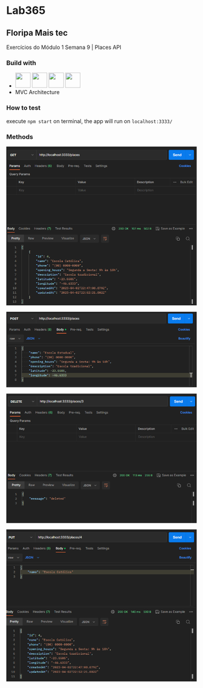 # Lab365
## Floripa Mais tec

Exercícios do Módulo 1 Semana 9 | Places API

### Build with
 - <img src="https://cdn.jsdelivr.net/gh/devicons/devicon/icons/nodejs/nodejs-plain-wordmark.svg" width="40" height="40"/> <img src="https://cdn.jsdelivr.net/gh/devicons/devicon/icons/express/express-original.svg" width="40" height="40"/> <img src="https://cdn.jsdelivr.net/gh/devicons/devicon/icons/sequelize/sequelize-original-wordmark.svg" width="40" height="40"/> <img src="https://cdn.jsdelivr.net/gh/devicons/devicon/icons/postgresql/postgresql-original-wordmark.svg" width="40" height="40"/>
 - MVC Architecture

### How to test
execute `npm start` on terminal, the app will run on `localhost:3333/`

### Methods
![GET](./src/img/GET.png)

![POST](./src/img/POST.png)

![DELETE](./src/img/DELETE.png)

![PUT](./src/img/PUT.png)
